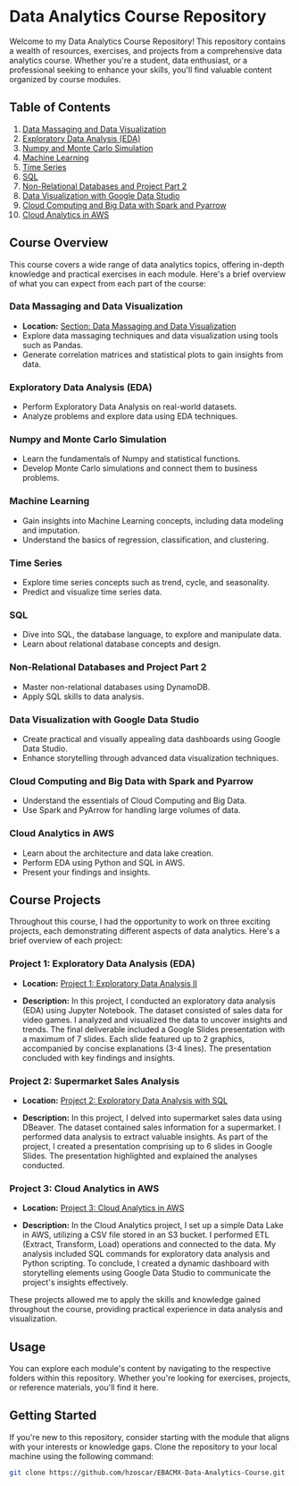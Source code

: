 # Data Analytics Course Repository

Welcome to my Data Analytics Course Repository! This repository contains a wealth of resources, exercises, and projects from a comprehensive data analytics course. Whether you're a student, data enthusiast, or a professional seeking to enhance your skills, you'll find valuable content organized by course modules.

## Table of Contents

1. [Data Massaging and Data Visualization](#data-massaging-and-data-visualization)
2. [Exploratory Data Analysis (EDA)](#exploratory-data-analysis-eda)
3. [Numpy and Monte Carlo Simulation](#numpy-and-monte-carlo-simulation)
4. [Machine Learning](#machine-learning)
5. [Time Series](#time-series)
6. [SQL](#sql)
7. [Non-Relational Databases and Project Part 2](#non-relational-databases-and-project-part-2)
8. [Data Visualization with Google Data Studio](#data-visualization-with-google-data-studio)
9. [Cloud Computing and Big Data with Spark and Pyarrow](#cloud-computing-and-big-data-with-spark-and-pyarrow)
10. [Cloud Analytics in AWS](#cloud-analytics-in-aws)

## Course Overview

This course covers a wide range of data analytics topics, offering in-depth knowledge and practical exercises in each module. Here's a brief overview of what you can expect from each part of the course:

### Data Massaging and Data Visualization

- **Location:** [Section: Data Massaging and Data Visualization](./Part%203%20-%20Data%20massaging%20and%20data%20visualization)
- Explore data massaging techniques and data visualization using tools such as Pandas.
- Generate correlation matrices and statistical plots to gain insights from data.

### Exploratory Data Analysis (EDA)

- Perform Exploratory Data Analysis on real-world datasets.
- Analyze problems and explore data using EDA techniques.

### Numpy and Monte Carlo Simulation

- Learn the fundamentals of Numpy and statistical functions.
- Develop Monte Carlo simulations and connect them to business problems.

### Machine Learning

- Gain insights into Machine Learning concepts, including data modeling and imputation.
- Understand the basics of regression, classification, and clustering.

### Time Series

- Explore time series concepts such as trend, cycle, and seasonality.
- Predict and visualize time series data.

### SQL

- Dive into SQL, the database language, to explore and manipulate data.
- Learn about relational database concepts and design.

### Non-Relational Databases and Project Part 2

- Master non-relational databases using DynamoDB.
- Apply SQL skills to data analysis.

### Data Visualization with Google Data Studio

- Create practical and visually appealing data dashboards using Google Data Studio.
- Enhance storytelling through advanced data visualization techniques.

### Cloud Computing and Big Data with Spark and Pyarrow

- Understand the essentials of Cloud Computing and Big Data.
- Use Spark and PyArrow for handling large volumes of data.

### Cloud Analytics in AWS

- Learn about the architecture and data lake creation.
- Perform EDA using Python and SQL in AWS.
- Present your findings and insights.

## Course Projects

Throughout this course, I had the opportunity to work on three exciting projects, each demonstrating different aspects of data analytics. Here's a brief overview of each project:

### Project 1: Exploratory Data Analysis (EDA)

- **Location:** [Project 1: Exploratory Data Analysis II](./Part%204%20%E2%80%93%20EDA%20Exploratory%20Data%20Analysis/module%2020%20-%20Exploratory%20Data%20Analysis%20II)

- **Description:** In this project, I conducted an exploratory data analysis (EDA) using Jupyter Notebook. The dataset consisted of sales data for video games. I analyzed and visualized the data to uncover insights and trends. The final deliverable included a Google Slides presentation with a maximum of 7 slides. Each slide featured up to 2 graphics, accompanied by concise explanations (3-4 lines). The presentation concluded with key findings and insights.

### Project 2: Supermarket Sales Analysis

- **Location:** [Project 2: Exploratory Data Analysis with SQL](./Part%2010%20-%20Non-relational%20databases%20and%20project%20part%202/module%2040%20-%20Exploratory%20data%20analysis%20with%20SQL)

- **Description:** In this project, I delved into supermarket sales data using DBeaver. The dataset contained sales information for a supermarket. I performed data analysis to extract valuable insights. As part of the project, I created a presentation comprising up to 6 slides in Google Slides. The presentation highlighted and explained the analyses conducted.

### Project 3: Cloud Analytics in AWS

- **Location:** [Project 3: Cloud Analytics in AWS](./Part%2013%20-%20Cloud%20Analytics%20in%20AWS)

- **Description:** In the Cloud Analytics project, I set up a simple Data Lake in AWS, utilizing a CSV file stored in an S3 bucket. I performed ETL (Extract, Transform, Load) operations and connected to the data. My analysis included SQL commands for exploratory data analysis and Python scripting. To conclude, I created a dynamic dashboard with storytelling elements using Google Data Studio to communicate the project's insights effectively.

These projects allowed me to apply the skills and knowledge gained throughout the course, providing practical experience in data analysis and visualization.

## Usage

You can explore each module's content by navigating to the respective folders within this repository. Whether you're looking for exercises, projects, or reference materials, you'll find it here.

## Getting Started

If you're new to this repository, consider starting with the module that aligns with your interests or knowledge gaps. Clone the repository to your local machine using the following command:

```bash
git clone https://github.com/hzoscar/EBACMX-Data-Analytics-Course.git

